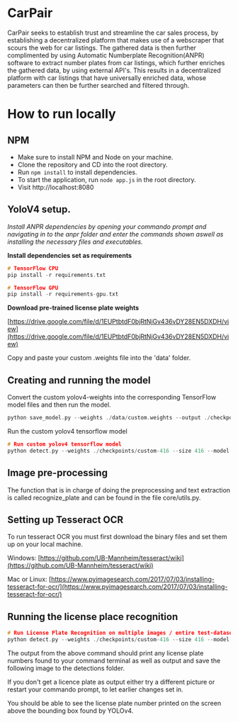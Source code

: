 # CarPair
CarPair seeks to establish trust and streamline the car sales process, by establishing a decentralized platform that makes use of a webscraper that scours the web for car listings. The gathered data is then further complimented by using Automatic Numberplate Recognition(ANPR) software to extract number plates from car listings, which further enriches the gathered data, by using external API's. This results in a decentralized platform with car listings that have universally enriched data, whose parameters can then be further searched and filtered through.


# How to run locally

## NPM

- Make sure to install NPM and Node on your machine.
- Clone the repository and CD into the root directory.
- Run `npm install` to install dependencies.
- To start the application, run `node app.js` in the root directory.
- Visit http://localhost:8080

## YoloV4 setup.

_Install ANPR dependencies by opening your commando prompt and navigating in to the anpr folder and enter the commands shown aswell as installing the necessary files and executables._

**Install dependencies set as requirements**

```c
# TensorFlow CPU
pip install -r requirements.txt

# TensorFlow GPU
pip install -r requirements-gpu.txt
```

**Download pre-trained license plate weights**

[https://drive.google.com/file/d/1EUPtbtdF0bjRtNjGv436vDY28EN5DXDH/view](https://drive.google.com/file/d/1EUPtbtdF0bjRtNjGv436vDY28EN5DXDH/view)

Copy and paste your custom .weights file into the 'data' folder.


## Creating and running the model

Convert the custom yolov4-weights into the corresponding TensorFlow model files and then run the model.

```c
python save_model.py --weights ./data/custom.weights --output ./checkpoints/custom-416 --input_size 416 --model yolov4 
```

Run the custom yolov4 tensorflow model

```c
# Run custom yolov4 tensorflow model
python detect.py --weights ./checkpoints/custom-416 --size 416 --model yolov4 --images ./data/images/car1.jpg
```

## Image pre-processing

The function that is in charge of doing the preprocessing and text extraction is called recognize_plate and can be found in the file core/utils.py.

## Setting up Tesseract OCR

To run tesseract OCR you must first download the binary files and set them up on your local machine.

Windows: [https://github.com/UB-Mannheim/tesseract/wiki](https://github.com/UB-Mannheim/tesseract/wiki)

Mac or Linux: [https://www.pyimagesearch.com/2017/07/03/installing-tesseract-for-ocr/](https://www.pyimagesearch.com/2017/07/03/installing-tesseract-for-ocr/)


## Running the license place recognition

```c
# Run License Plate Recognition on multiple images / entire test-dataset
python detect.py --weights ./checkpoints/custom-416 --size 416 --model yolov4 --images "./data/images/car (1).jpg, ./data/images/car (2).jpg, ./data/images/car (3).jpg, ./data/images/car (4).jpg, ./data/images/car (5).jpg, ./data/images/car (6).jpg, ./data/images/car (7).jpg, ./data/images/car (8).jpg, ./data/images/car (9).jpg, ./data/images/car (10).jpg, ./data/images/car (11).jpg, ./data/images/car (12).jpg, ./data/images/car (13).jpg, ./data/images/car (14).jpg, ./data/images/car (15).jpg, ./data/images/car (16).jpg, ./data/images/car (17).jpg, ./data/images/car (18).jpg, ./data/images/car (19).jpg, ./data/images/car (20).jpg, ./data/images/car (21).jpg, ./data/images/car (22).jpg, ./data/images/car (23).jpg, ./data/images/car (24).jpg, ./data/images/car (25).jpg, ./data/images/car (26).jpg, ./data/images/car (27).jpg, ./data/images/car (28).jpg, ./data/images/car (29).jpg, ./data/images/car (30).jpg, ./data/images/car (31).jpg, ./data/images/car (32).jpg, ./data/images/car (33).jpg, ./data/images/car (34).jpg, ./data/images/car (35).jpg, ./data/images/car (36).jpg, ./data/images/car (37).jpg, ./data/images/car (38).jpg, ./data/images/car (39).jpg, ./data/images/car (40).jpg, ./data/images/car (41).jpg, ./data/images/car (42).jpg, ./data/images/car (43).jpg, ./data/images/car (44).jpg, ./data/images/car (45).jpg, ./data/images/car (46).jpg, ./data/images/car (47).jpg, ./data/images/car (48).jpg, ./data/images/car (49).jpg, ./data/images/car (50).jpg, ./data/images/car (51).jpg, ./data/images/car (52).jpg, ./data/images/car (53).jpg, ./data/images/car (54).jpg, ./data/images/car (55).jpg, ./data/images/car (56).jpg, ./data/images/car (57).jpg, ./data/images/car (58).jpg, ./data/images/car (59).jpg, ./data/images/car (60).jpg, ./data/images/car (61).jpg, ./data/images/car (62).jpg, ./data/images/car (63).jpg, ./data/images/car (64).jpg, ./data/images/car (65).jpg, ./data/images/car (66).jpg, ./data/images/car (67).jpg, ./data/images/car (68).jpg, ./data/images/car (69).jpg, ./data/images/car (70).jpg, ./data/images/car (71).jpg, ./data/images/car (72).jpg, ./data/images/car (73).jpg, ./data/images/car (74).jpg, ./data/images/car (75).jpg, ./data/images/car (76).jpg, ./data/images/car (77).jpg, ./data/images/car (78).jpg, ./data/images/car (79).jpg, ./data/images/car (80).jpg, ./data/images/car (81).jpg, ./data/images/car (82).jpg, ./data/images/car (83).jpg, ./data/images/car (84).jpg, ./data/images/car (85).jpg, ./data/images/car (86).jpg, ./data/images/car (87).jpg, ./data/images/car (88).jpg, ./data/images/car (89).jpg, ./data/images/car (90).jpg, ./data/images/car (91).jpg, ./data/images/car (92).jpg, ./data/images/car (93).jpg, ./data/images/car (94).jpg, ./data/images/car (95).jpg, ./data/images/car (96).jpg, ./data/images/car (97).jpg, ./data/images/car (98).jpg, ./data/images/car (99).jpg, ./data/images/car (100).jpg" --plate
```


The output from the above command should print any license plate numbers found to your command terminal as well as output and save the following image to the detections folder.

If you don't get a licence plate as output either try a different picture or restart your commando prompt, to let earlier changes set in.

You should be able to see the license plate number printed on the screen above the bounding box found by YOLOv4.
